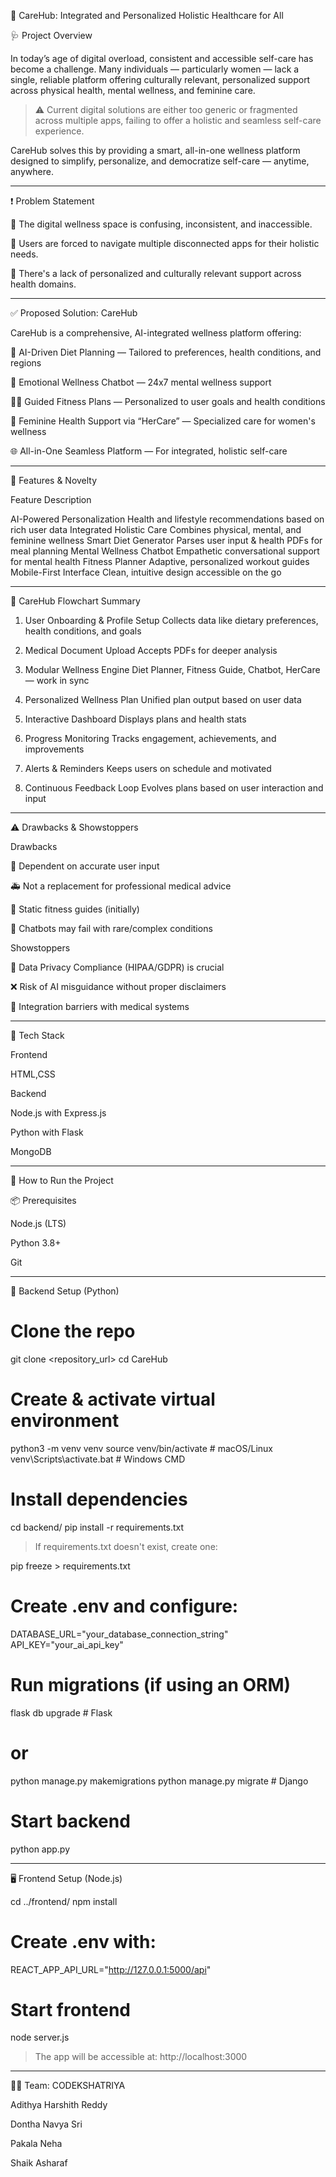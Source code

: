 
💙 CareHub: Integrated and Personalized Holistic Healthcare for All

🩺 Project Overview

In today’s age of digital overload, consistent and accessible self-care has become a challenge. Many individuals — particularly women — lack a single, reliable platform offering culturally relevant, personalized support across physical health, mental wellness, and feminine care.

> ⚠️ Current digital solutions are either too generic or fragmented across multiple apps, failing to offer a holistic and seamless self-care experience.



CareHub solves this by providing a smart, all-in-one wellness platform designed to simplify, personalize, and democratize self-care — anytime, anywhere.


---

❗ Problem Statement

📌 The digital wellness space is confusing, inconsistent, and inaccessible.

📌 Users are forced to navigate multiple disconnected apps for their holistic needs.

📌 There's a lack of personalized and culturally relevant support across health domains.



---

✅ Proposed Solution: CareHub

CareHub is a comprehensive, AI-integrated wellness platform offering:

🤖 AI-Driven Diet Planning — Tailored to preferences, health conditions, and regions

💬 Emotional Wellness Chatbot — 24x7 mental wellness support

🏋️‍♀️ Guided Fitness Plans — Personalized to user goals and health conditions

🌸 Feminine Health Support via “HerCare” — Specialized care for women's wellness

🌐 All-in-One Seamless Platform — For integrated, holistic self-care



---

🌟 Features & Novelty

Feature	Description

AI-Powered Personalization	Health and lifestyle recommendations based on rich user data
Integrated Holistic Care	Combines physical, mental, and feminine wellness
Smart Diet Generator	Parses user input & health PDFs for meal planning
Mental Wellness Chatbot	Empathetic conversational support for mental health
Fitness Planner	Adaptive, personalized workout guides
Mobile-First Interface	Clean, intuitive design accessible on the go



---

🔁 CareHub Flowchart Summary

1. User Onboarding & Profile Setup
Collects data like dietary preferences, health conditions, and goals


2. Medical Document Upload
Accepts PDFs for deeper analysis


3. Modular Wellness Engine
Diet Planner, Fitness Guide, Chatbot, HerCare — work in sync


4. Personalized Wellness Plan
Unified plan output based on user data


5. Interactive Dashboard
Displays plans and health stats


6. Progress Monitoring
Tracks engagement, achievements, and improvements


7. Alerts & Reminders
Keeps users on schedule and motivated


8. Continuous Feedback Loop
Evolves plans based on user interaction and input




---

⚠️ Drawbacks & Showstoppers

Drawbacks

🧠 Dependent on accurate user input

🚑 Not a replacement for professional medical advice

🏃 Static fitness guides (initially)

🧠 Chatbots may fail with rare/complex conditions


Showstoppers

🔐 Data Privacy Compliance (HIPAA/GDPR) is crucial

❌ Risk of AI misguidance without proper disclaimers

🏥 Integration barriers with medical systems



---

🧰 Tech Stack

Frontend 

HTML,CSS

Backend

Node.js with Express.js

Python with Flask 

MongoDB


---

🚀 How to Run the Project

📦 Prerequisites

Node.js (LTS)

Python 3.8+

Git



---

🔧 Backend Setup (Python)

# Clone the repo
git clone <repository_url>
cd CareHub

# Create & activate virtual environment
python3 -m venv venv
source venv/bin/activate  # macOS/Linux
venv\Scripts\activate.bat # Windows CMD

# Install dependencies
cd backend/
pip install -r requirements.txt

> If requirements.txt doesn't exist, create one:



pip freeze > requirements.txt

# Create .env and configure:
DATABASE_URL="your_database_connection_string"
API_KEY="your_ai_api_key"

# Run migrations (if using an ORM)
flask db upgrade      # Flask
# or
python manage.py makemigrations
python manage.py migrate    # Django

# Start backend
python app.py


---

🖥️ Frontend Setup (Node.js)

cd ../frontend/
npm install

# Create .env with:
REACT_APP_API_URL="http://127.0.0.1:5000/api"

# Start frontend
node server.js

> The app will be accessible at:
http://localhost:3000




---

👨‍💻 Team: CODEKSHATRIYA

Adithya Harshith Reddy

Dontha Navya Sri

Pakala Neha

Shaik Asharaf



